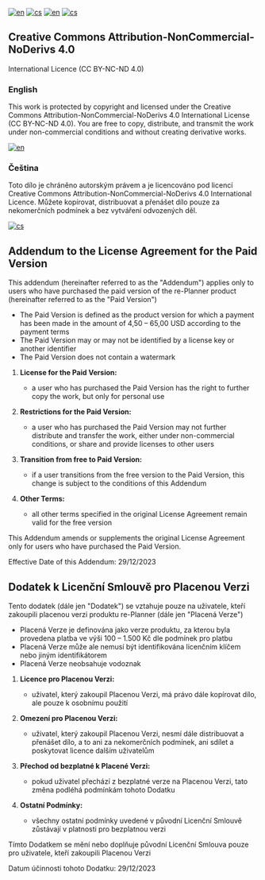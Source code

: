 [![en](https://img.shields.io/badge/lang-en-red.svg)](https://github.com/PepikVaio/reMarkable_re-Planner/tree/main?tab=License-1-ov-file)
[![cs](https://img.shields.io/badge/lang-cs-springgreen.svg)](https://github.com/PepikVaio/reMarkable_re-Planner/blob/main/.github/LICENSE.cs.md)
[![en](https://img.shields.io/badge/payment-en-blue.svg)](https://github.com/PepikVaio/reMarkable_re-Planner/blob/main/.github/PAYMENT.md)
[![cs](https://img.shields.io/badge/payment-cs-green.svg)](https://github.com/PepikVaio/reMarkable_re-Planner/blob/main/.github/PAYMENT.cs.md)


## Creative Commons Attribution-NonCommercial-NoDerivs 4.0
International Licence (CC BY-NC-ND 4.0)


### English
This work is protected by copyright and licensed under the Creative Commons Attribution-NonCommercial-NoDerivs 4.0 International License (CC BY-NC-ND 4.0). You are free to copy, distribute, and transmit the work under non-commercial conditions and without creating derivative works.

[![en](https://img.shields.io/badge/details-en-red.svg)](https://creativecommons.org/licenses/by-nc-nd/4.0/)


### Čeština
Toto dílo je chráněno autorským právem a je licencováno pod licencí Creative Commons Attribution-NonCommercial-NoDerivs 4.0 International Licence. Můžete kopírovat, distribuovat a přenášet dílo pouze za nekomerčních podmínek a bez vytváření odvozených děl.

[![cs](https://img.shields.io/badge/details-cs-springgreen.svg)](https://creativecommons.org/licenses/by-nc-nd/4.0/deed.cs)


## Addendum to the License Agreement for the Paid Version

This addendum (hereinafter referred to as the "Addendum") applies only to users who have purchased the paid version of the re-Planner product (hereinafter referred to as the "Paid Version")
* The Paid Version is defined as the product version for which a payment has been made in the amount of 4,50 – 65,00 USD according to the payment terms
* The Paid Version may or may not be identified by a license key or another identifier
* The Paid Version does not contain a watermark

1. **License for the Paid Version:**
   * a user who has purchased the Paid Version has the right to further copy the work, but only for personal use

2. **Restrictions for the Paid Version:**
   * a user who has purchased the Paid Version may not further distribute and transfer the work, either under non-commercial conditions, or share and provide licenses to other users

3. **Transition from free to Paid Version:**
   * if a user transitions from the free version to the Paid Version, this change is subject to the conditions of this Addendum

4. **Other Terms:**
   * all other terms specified in the original License Agreement remain valid for the free version

This Addendum amends or supplements the original License Agreement only for users who have purchased the Paid Version.

Effective Date of this Addendum: 29/12/2023


## Dodatek k Licenční Smlouvě pro Placenou Verzi

Tento dodatek (dále jen "Dodatek") se vztahuje pouze na uživatele, kteří zakoupili placenou verzi produktu re-Planner (dále jen "Placená Verze")
* Placená Verze je definována jako verze produktu, za kterou byla provedena platba ve výši 100 – 1.500 Kč dle podmínek pro platbu
* Placená Verze může ale nemusí být identifikována licenčním klíčem nebo jiným identifikátorem
* Placená Verze neobsahuje vodoznak

1. **Licence pro Placenou Verzi:**
   * uživatel, který zakoupil Placenou Verzi, má právo dále kopírovat dílo, ale pouze k osobnímu použití

2. **Omezení pro Placenou Verzi:**
   * uživatel, který zakoupil Placenou Verzi, nesmí dále distribuovat a přenášet dílo, a to ani za nekomerčních podmínek, ani sdílet a poskytovat licence dalším uživatelům

3. **Přechod od bezplatné k Placené Verzi:**
   * pokud uživatel přechází z bezplatné verze na Placenou Verzi, tato změna podléhá podmínkám tohoto Dodatku

4. **Ostatní Podmínky:**
   * všechny ostatní podmínky uvedené v původní Licenční Smlouvě zůstávají v platnosti pro bezplatnou verzi

Tímto Dodatkem se mění nebo doplňuje původní Licenční Smlouva pouze pro uživatele, kteří zakoupili Placenou Verzi

Datum účinnosti tohoto Dodatku: 29/12/2023

